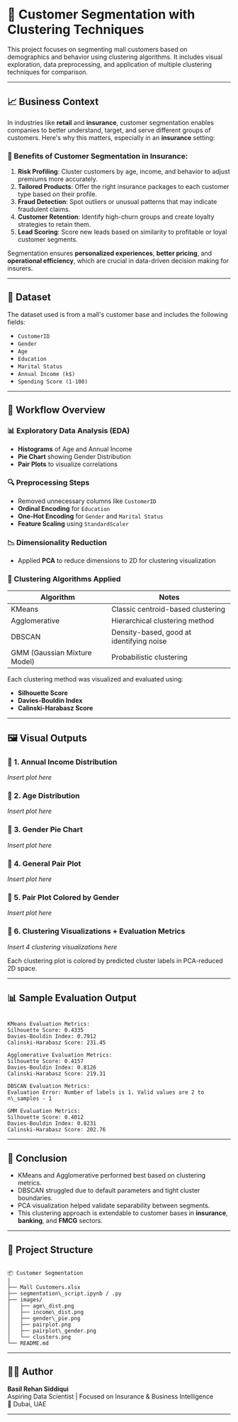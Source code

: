 # 🧠 Customer Segmentation with Clustering Techniques

This project focuses on segmenting mall customers based on demographics and behavior using clustering algorithms. It includes visual exploration, data preprocessing, and application of multiple clustering techniques for comparison.

---

## 📈 Business Context

In industries like **retail** and **insurance**, customer segmentation enables companies to better understand, target, and serve different groups of customers. Here's why this matters, especially in an **insurance** setting:

### 🎯 Benefits of Customer Segmentation in Insurance:

1. **Risk Profiling**: Cluster customers by age, income, and behavior to adjust premiums more accurately.
2. **Tailored Products**: Offer the right insurance packages to each customer type based on their profile.
3. **Fraud Detection**: Spot outliers or unusual patterns that may indicate fraudulent claims.
4. **Customer Retention**: Identify high-churn groups and create loyalty strategies to retain them.
5. **Lead Scoring**: Score new leads based on similarity to profitable or loyal customer segments.

Segmentation ensures **personalized experiences**, **better pricing**, and **operational efficiency**, which are crucial in data-driven decision making for insurers.

---

## 🧾 Dataset

The dataset used is from a mall's customer base and includes the following fields:

- `CustomerID`
- `Gender`
- `Age`
- `Education`
- `Marital Status`
- `Annual Income (k$)`
- `Spending Score (1-100)`

---

## 🔧 Workflow Overview

### 📊 Exploratory Data Analysis (EDA)

- **Histograms** of Age and Annual Income  
- **Pie Chart** showing Gender Distribution  
- **Pair Plots** to visualize correlations  

### 🔍 Preprocessing Steps

- Removed unnecessary columns like `CustomerID`
- **Ordinal Encoding** for `Education`
- **One-Hot Encoding** for `Gender` and `Marital Status`
- **Feature Scaling** using `StandardScaler`

### 📉 Dimensionality Reduction

- Applied **PCA** to reduce dimensions to 2D for clustering visualization

### 🤖 Clustering Algorithms Applied

| Algorithm         | Notes |
|------------------|-------|
| KMeans            | Classic centroid-based clustering |
| Agglomerative     | Hierarchical clustering method |
| DBSCAN            | Density-based, good at identifying noise |
| GMM (Gaussian Mixture Model) | Probabilistic clustering |

Each clustering method was visualized and evaluated using:
- **Silhouette Score**
- **Davies-Bouldin Index**
- **Calinski-Harabasz Score**

---

## 🖼️ Visual Outputs

### 📌 1. Annual Income Distribution  
*Insert plot here*

### 📌 2. Age Distribution  
*Insert plot here*

### 📌 3. Gender Pie Chart  
*Insert plot here*

### 📌 4. General Pair Plot  
*Insert plot here*

### 📌 5. Pair Plot Colored by Gender  
*Insert plot here*

### 📌 6. Clustering Visualizations + Evaluation Metrics  
*Insert 4 clustering visualizations here*

Each clustering plot is colored by predicted cluster labels in PCA-reduced 2D space.

---

## 📊 Sample Evaluation Output

```

KMeans Evaluation Metrics:
Silhouette Score: 0.4335
Davies-Bouldin Index: 0.7912
Calinski-Harabasz Score: 231.45

Agglomerative Evaluation Metrics:
Silhouette Score: 0.4157
Davies-Bouldin Index: 0.8126
Calinski-Harabasz Score: 219.31

DBSCAN Evaluation Metrics:
Evaluation Error: Number of labels is 1. Valid values are 2 to n\_samples - 1

GMM Evaluation Metrics:
Silhouette Score: 0.4012
Davies-Bouldin Index: 0.8231
Calinski-Harabasz Score: 202.76

```

---

## 💬 Conclusion

- KMeans and Agglomerative performed best based on clustering metrics.
- DBSCAN struggled due to default parameters and tight cluster boundaries.
- PCA visualization helped validate separability between segments.
- This clustering approach is extendable to customer bases in **insurance**, **banking**, and **FMCG** sectors.

---

## 📁 Project Structure

```

📦 Customer Segmentation
│
├── Mall Customers.xlsx
├── segmentation\_script.ipynb / .py
├── images/
│   ├── age\_dist.png
│   ├── income\_dist.png
│   ├── gender\_pie.png
│   ├── pairplot.png
│   ├── pairplot\_gender.png
│   └── clusters.png
└── README.md

```

---

## 🧑‍💻 Author

**Basil Rehan Siddiqui**  
Aspiring Data Scientist | Focused on Insurance & Business Intelligence  
📍 Dubai, UAE

---
